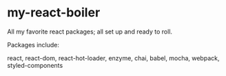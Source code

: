 # my-react-boiler
All my favorite react packages; all set up and ready to roll.

Packages include:

react, react-dom, react-hot-loader, enzyme, chai, babel, mocha, webpack, styled-components
